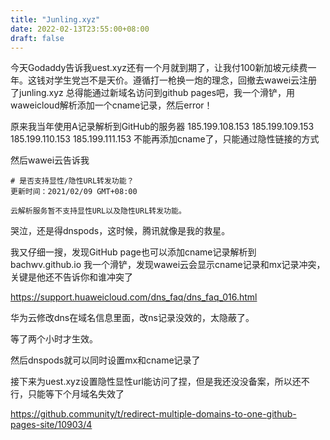 ```yaml
---
title: "Junling.xyz"
date: 2022-02-13T23:55:00+08:00
draft: false
---
```


今天Godaddy告诉我uest.xyz还有一个月就到期了，让我付100新加坡元续费一年。这钱对学生党岂不是天价。遵循打一枪换一炮的理念，回撤去wawei云注册了junling.xyz
总得能通过新域名访问到github pages吧，我一个滑铲，用waweicloud解析添加一个cname记录，然后error！


原来我当年使用A记录解析到GitHub的服务器
 185.199.108.153
 185.199.109.153
 185.199.110.153
 185.199.111.153
不能再添加cname了，只能通过隐性链接的方式

然后wawei云告诉我
```
# 是否支持显性/隐性URL转发功能？
更新时间：2021/02/09 GMT+08:00

云解析服务暂不支持显性URL以及隐性URL转发功能。
```

哭泣，还是得dnspods，这时候，腾讯就像是我的救星。

我又仔细一搜，发现GitHub page也可以添加cname记录解析到bachwv.github.io
我一个滑铲，发现wawei云会显示cname记录和mx记录冲突，关键是他还不告诉你和谁冲突了

https://support.huaweicloud.com/dns_faq/dns_faq_016.html



华为云修改dns在域名信息里面，改ns记录没效的，太隐蔽了。

等了两个小时才生效。

然后dnspods就可以同时设置mx和cname记录了

接下来为uest.xyz设置隐性显性url能访问了捏，但是我还没没备案，所以还不行，只能等下个月域名失效了

https://github.community/t/redirect-multiple-domains-to-one-github-pages-site/10903/4